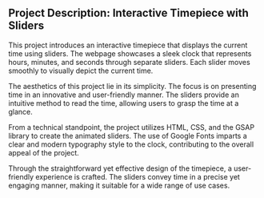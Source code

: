## Project Description: Interactive Timepiece with Sliders

This project introduces an interactive timepiece that displays the current time using sliders. The webpage showcases a sleek clock that represents hours, minutes, and seconds through separate sliders. Each slider moves smoothly to visually depict the current time.

The aesthetics of this project lie in its simplicity. The focus is on presenting time in an innovative and user-friendly manner. The sliders provide an intuitive method to read the time, allowing users to grasp the time at a glance.

From a technical standpoint, the project utilizes HTML, CSS, and the GSAP library to create the animated sliders. The use of Google Fonts imparts a clear and modern typography style to the clock, contributing to the overall appeal of the project.

Through the straightforward yet effective design of the timepiece, a user-friendly experience is crafted. The sliders convey time in a precise yet engaging manner, making it suitable for a wide range of use cases.

